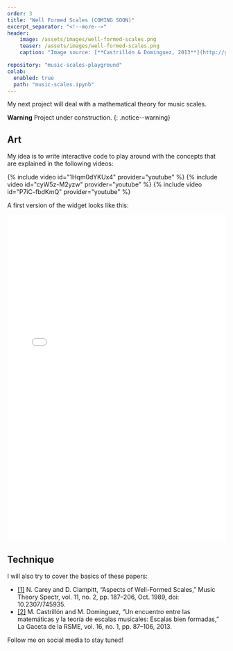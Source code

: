 ```yaml
---
order: 3
title: "Well Formed Scales (COMING SOON)"
excerpt_separator: "<!--more-->"
header:
    image: /assets/images/well-formed-scales.png
    teaser: /assets/images/well-formed-scales.png
    caption: "Image source: [**Castrillón & Domínguez, 2013**](http://gaceta.rsme.es/abrir.php?id=1130)"

repository: "music-scales-playground"
colab:
  enabled: true
  path: "music-scales.ipynb"
---
```


My next project will deal with a mathematical theory for music scales.

<!--more-->

**Warning** <i class="fas fa-exclamation-triangle"></i> Project under construction.
{: .notice--warning}

## <i class="fas fa-palette"></i> Art

My idea is to write interactive code to play around with the concepts that are explained in the following videos:

{% include video id="1Hqm0dYKUx4" provider="youtube" %}
{% include video id="cyW5z-M2yzw" provider="youtube" %}
{% include video id="P7iC-fbdKmQ" provider="youtube" %}

A first version of the widget looks like this:

<iframe src="/assets/widgets/music-scales.html" scrolling="no" width="100%" height="750" frameborder="0" allowtransparency="true">
</iframe>

## <i class="fas fa-laptop-code"></i> Technique

I will also try to cover the basics of these papers:

- [[1]](https://academic.oup.com/mts/article-abstract/11/2/187/1088094)
N. Carey and D. Clampitt, “Aspects of Well-Formed Scales,” Music Theory Spectr, vol. 11, no. 2, pp. 187–206, Oct. 1989, doi: 10.2307/745935.
- [[2]](http://gaceta.rsme.es/abrir.php?id=1130)
M. Castrillón and M. Domínguez, “Un encuentro entre las matemáticas y la teoría de escalas musicales: Escalas bien formadas,” La Gaceta de la RSME, vol. 16, no. 1, pp. 87–106, 2013.

Follow me on social media to stay tuned!